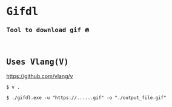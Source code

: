 <h1 style="font-family:monospace">Gifdl</h1>
<h3 style="font-family:monospace">Tool to download gif 🔥</h3>

<br>
<h2 style="font-family:monospace" >Uses Vlang(V)</h2>

https://github.com/vlang/v

```
$ v .

$ ./gifdl.exe -u "https://......gif" -o "./output_file.gif" 
```
